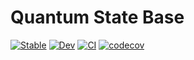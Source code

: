 # Quantum State Base

[![Stable](https://img.shields.io/badge/docs-stable-blue.svg)](https://foldfelis-QO.github.io/QuantumStateBase.jl/stable)
[![Dev](https://img.shields.io/badge/docs-dev-blue.svg)](https://foldfelis-QO.github.io/QuantumStateBase.jl/dev)
[![CI](https://github.com/foldfelis-QO/QuantumStateBase.jl/actions/workflows/CI.yml/badge.svg)](https://github.com/foldfelis-QO/QuantumStateBase.jl/actions/workflows/CI.yml)
[![codecov](https://codecov.io/gh/foldfelis-QO/QuantumStateBase.jl/branch/master/graph/badge.svg?token=EBN8JTY03A)](https://codecov.io/gh/foldfelis-QO/QuantumStateBase.jl)
